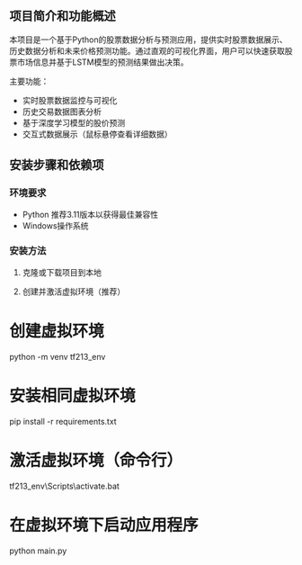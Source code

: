 ## 项目简介和功能概述

本项目是一个基于Python的股票数据分析与预测应用，提供实时股票数据展示、历史数据分析和未来价格预测功能。通过直观的可视化界面，用户可以快速获取股票市场信息并基于LSTM模型的预测结果做出决策。

主要功能：
- 实时股票数据监控与可视化
- 历史交易数据图表分析
- 基于深度学习模型的股价预测
- 交互式数据展示（鼠标悬停查看详细数据）

## 安装步骤和依赖项

### 环境要求
- Python 推荐3.11版本以获得最佳兼容性
- Windows操作系统

### 安装方法

1. 克隆或下载项目到本地

2. 创建并激活虚拟环境（推荐）
# 创建虚拟环境
python -m venv tf213_env

# 安装相同虚拟环境
pip install -r requirements.txt

# 激活虚拟环境（命令行）
tf213_env\Scripts\activate.bat

# 在虚拟环境下启动应用程序
python main.py
